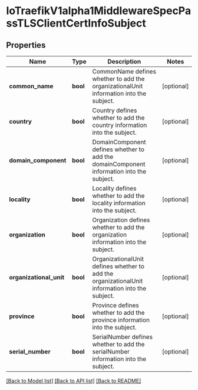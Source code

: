 # IoTraefikV1alpha1MiddlewareSpecPassTLSClientCertInfoSubject

## Properties
Name | Type | Description | Notes
------------ | ------------- | ------------- | -------------
**common_name** | **bool** | CommonName defines whether to add the organizationalUnit information into the subject. | [optional] 
**country** | **bool** | Country defines whether to add the country information into the subject. | [optional] 
**domain_component** | **bool** | DomainComponent defines whether to add the domainComponent information into the subject. | [optional] 
**locality** | **bool** | Locality defines whether to add the locality information into the subject. | [optional] 
**organization** | **bool** | Organization defines whether to add the organization information into the subject. | [optional] 
**organizational_unit** | **bool** | OrganizationalUnit defines whether to add the organizationalUnit information into the subject. | [optional] 
**province** | **bool** | Province defines whether to add the province information into the subject. | [optional] 
**serial_number** | **bool** | SerialNumber defines whether to add the serialNumber information into the subject. | [optional] 

[[Back to Model list]](../README.md#documentation-for-models) [[Back to API list]](../README.md#documentation-for-api-endpoints) [[Back to README]](../README.md)


